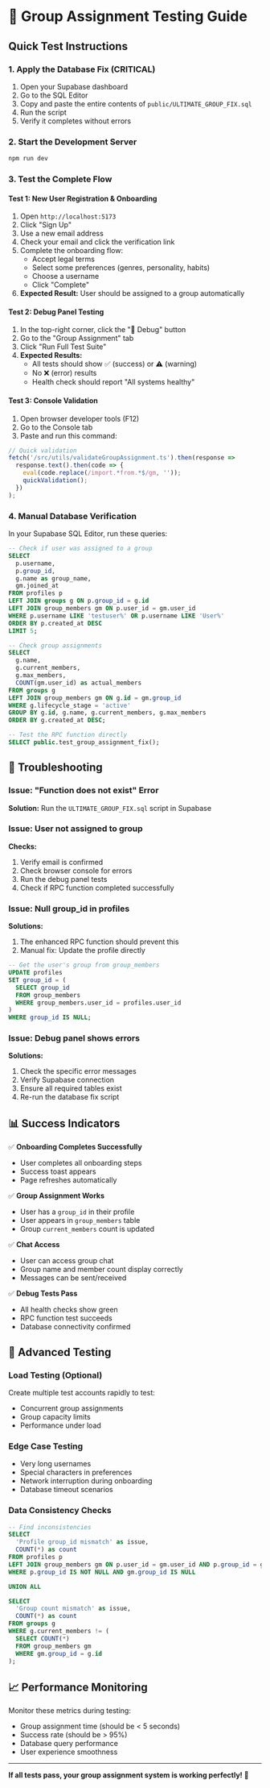 # 🧪 Group Assignment Testing Guide

## Quick Test Instructions

### 1. **Apply the Database Fix (CRITICAL)**
1. Open your Supabase dashboard
2. Go to the SQL Editor
3. Copy and paste the entire contents of `public/ULTIMATE_GROUP_FIX.sql`
4. Run the script
5. Verify it completes without errors

### 2. **Start the Development Server**
```bash
npm run dev
```

### 3. **Test the Complete Flow**

#### **Test 1: New User Registration & Onboarding**
1. Open `http://localhost:5173`
2. Click "Sign Up" 
3. Use a new email address
4. Check your email and click the verification link
5. Complete the onboarding flow:
   - Accept legal terms
   - Select some preferences (genres, personality, habits)
   - Choose a username
   - Click "Complete"
6. **Expected Result:** User should be assigned to a group automatically

#### **Test 2: Debug Panel Testing**
1. In the top-right corner, click the "🧪 Debug" button
2. Go to the "Group Assignment" tab
3. Click "Run Full Test Suite"
4. **Expected Results:**
   - All tests should show ✅ (success) or ⚠️ (warning)
   - No ❌ (error) results
   - Health check should report "All systems healthy"

#### **Test 3: Console Validation**
1. Open browser developer tools (F12)
2. Go to the Console tab
3. Paste and run this command:
```javascript
// Quick validation
fetch('/src/utils/validateGroupAssignment.ts').then(response => 
  response.text().then(code => {
    eval(code.replace(/import.*from.*$/gm, ''));
    quickValidation();
  })
);
```

### 4. **Manual Database Verification**

In your Supabase SQL Editor, run these queries:

```sql
-- Check if user was assigned to a group
SELECT 
  p.username,
  p.group_id,
  g.name as group_name,
  gm.joined_at
FROM profiles p
LEFT JOIN groups g ON p.group_id = g.id
LEFT JOIN group_members gm ON p.user_id = gm.user_id
WHERE p.username LIKE 'testuser%' OR p.username LIKE 'User%'
ORDER BY p.created_at DESC
LIMIT 5;

-- Check group assignments
SELECT 
  g.name,
  g.current_members,
  g.max_members,
  COUNT(gm.user_id) as actual_members
FROM groups g
LEFT JOIN group_members gm ON g.id = gm.group_id
WHERE g.lifecycle_stage = 'active'
GROUP BY g.id, g.name, g.current_members, g.max_members
ORDER BY g.created_at DESC;

-- Test the RPC function directly
SELECT public.test_group_assignment_fix();
```

## 🚨 Troubleshooting

### **Issue: "Function does not exist" Error**
**Solution:** Run the `ULTIMATE_GROUP_FIX.sql` script in Supabase

### **Issue: User not assigned to group**
**Checks:**
1. Verify email is confirmed
2. Check browser console for errors
3. Run the debug panel tests
4. Check if RPC function completed successfully

### **Issue: Null group_id in profiles**
**Solutions:**
1. The enhanced RPC function should prevent this
2. Manual fix: Update the profile directly
```sql
-- Get the user's group from group_members
UPDATE profiles 
SET group_id = (
  SELECT group_id 
  FROM group_members 
  WHERE group_members.user_id = profiles.user_id
)
WHERE group_id IS NULL;
```

### **Issue: Debug panel shows errors**
**Solutions:**
1. Check the specific error messages
2. Verify Supabase connection
3. Ensure all required tables exist
4. Re-run the database fix script

## 📊 Success Indicators

✅ **Onboarding Completes Successfully**
- User completes all onboarding steps
- Success toast appears
- Page refreshes automatically

✅ **Group Assignment Works**
- User has a `group_id` in their profile
- User appears in `group_members` table
- Group `current_members` count is updated

✅ **Chat Access**
- User can access group chat
- Group name and member count display correctly
- Messages can be sent/received

✅ **Debug Tests Pass**
- All health checks show green
- RPC function test succeeds
- Database connectivity confirmed

## 🔧 Advanced Testing

### **Load Testing (Optional)**
Create multiple test accounts rapidly to test:
- Concurrent group assignments
- Group capacity limits
- Performance under load

### **Edge Case Testing**
- Very long usernames
- Special characters in preferences
- Network interruption during onboarding
- Database timeout scenarios

### **Data Consistency Checks**
```sql
-- Find inconsistencies
SELECT 
  'Profile group_id mismatch' as issue,
  COUNT(*) as count
FROM profiles p
LEFT JOIN group_members gm ON p.user_id = gm.user_id AND p.group_id = gm.group_id
WHERE p.group_id IS NOT NULL AND gm.group_id IS NULL

UNION ALL

SELECT 
  'Group count mismatch' as issue,
  COUNT(*) as count
FROM groups g
WHERE g.current_members != (
  SELECT COUNT(*) 
  FROM group_members gm 
  WHERE gm.group_id = g.id
);
```

## 📈 Performance Monitoring

Monitor these metrics during testing:
- Group assignment time (should be < 5 seconds)
- Success rate (should be > 95%)
- Database query performance
- User experience smoothness

---

**If all tests pass, your group assignment system is working perfectly! 🎉**
